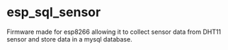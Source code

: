 # esp_sql_sensor
Firmware made for esp8266 allowing it to collect sensor data from DHT11 sensor and store data in a mysql database.
